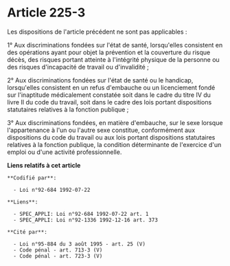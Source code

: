 # Article 225-3

Les dispositions de l'article précédent ne sont pas applicables :

1° Aux discriminations fondées sur l'état de santé, lorsqu'elles consistent en des opérations ayant pour objet la prévention
et la couverture du risque décès, des risques portant atteinte à l'intégrité physique de la personne ou des risques
d'incapacité de travail ou d'invalidité ;

2° Aux discriminations fondées sur l'état de santé ou le handicap, lorsqu'elles consistent en un refus d'embauche ou un
licenciement fondé sur l'inaptitude médicalement constatée soit dans le cadre du titre IV du livre II du code du travail,
soit dans le cadre des lois portant dispositions statutaires relatives à la fonction publique ;

3° Aux discriminations fondées, en matière d'embauche, sur le sexe lorsque l'appartenance à l'un ou l'autre sexe constitue,
conformément aux dispositions du code du travail ou aux lois portant dispositions statutaires relatives à la fonction
publique, la condition déterminante de l'exercice d'un emploi ou d'une activité professionnelle.

**Liens relatifs à cet article**

	**Codifié par**:

	  - Loi n°92-684 1992-07-22

	**Liens**:

	  - SPEC_APPLI: Loi n°92-684 1992-07-22 art. 1
	  - SPEC_APPLI: Loi n°92-1336 1992-12-16 art. 373

	**Cité par**:

	  - Loi n°95-884 du 3 août 1995 - art. 25 (V)
	  - Code pénal - art. 713-3 (V)
	  - Code pénal - art. 723-3 (V)
